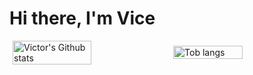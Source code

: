 # Hi there, I'm Vice 
<div style="width: 100%;align-items: center;justify-content: center;display: flex;gap: 5px;">
  <img style="width: 50%; height: 100%" src="https://github-readme-stats.vercel.app/api?username=mceazy2700&show_icons=true&theme=radical" alt="Victor's Github   stats"/>
<img style="width: 47%" src="https://github-readme-stats.vercel.app/api/top-langs/?username=mceazy2700&layout=donut" alt="Tob langs"/>
</div>
